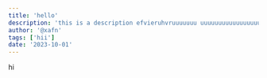 ```yaml
---
title: 'hello'
description: 'this is a description efvieruhvruuuuuuu uuuuuuuuuuuuuuuuuuuuuuuuuu siuuuuuuuuuuuuuuuuuu   uuuuuuuuuuuuuuuuuu uuuuuuuuuuuuuu uuuuuu'
author: '@xafn'
tags: ['hii']
date: '2023-10-01'
---
```


hi
